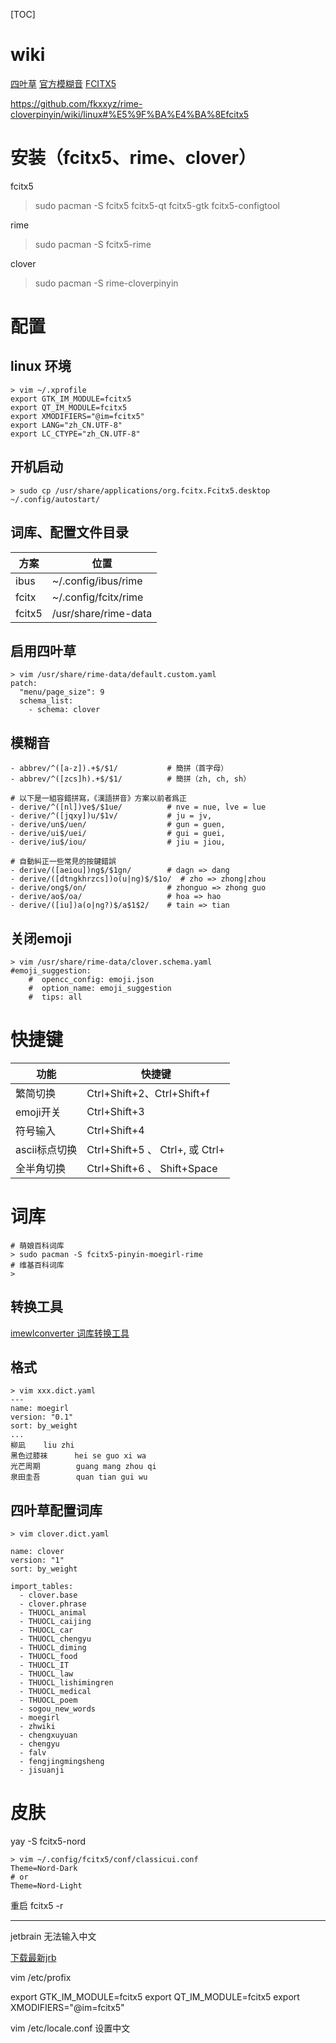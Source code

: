 [TOC]

# wiki
[四叶草](https://github.com/fkxxyz/rime-cloverpinyin/wiki)
[官方模糊音](https://gist.github.com/lotem/2320943)
[FCITX5](https://wiki.archlinux.org/title/Fcitx5_(%E7%AE%80%E4%BD%93%E4%B8%AD%E6%96%87)#IntelliJ_%E7%B3%BB%E5%88%97%E8%BD%AF%E4%BB%B6%E7%9A%84_IDE_%E4%B8%AD%E8%BE%93%E5%85%A5%E6%A1%86%E4%BD%8D%E7%BD%AE%E4%B8%8D%E6%AD%A3%E7%A1%AE)


https://github.com/fkxxyz/rime-cloverpinyin/wiki/linux#%E5%9F%BA%E4%BA%8Efcitx5

# 安装（fcitx5、rime、clover）
fcitx5
> sudo pacman -S fcitx5 fcitx5-qt fcitx5-gtk fcitx5-configtool

rime
> sudo pacman -S fcitx5-rime

clover
> sudo pacman -S rime-cloverpinyin

# 配置
## linux 环境
```
> vim ~/.xprofile
export GTK_IM_MODULE=fcitx5
export QT_IM_MODULE=fcitx5
export XMODIFIERS="@im=fcitx5"
export LANG="zh_CN.UTF-8"
export LC_CTYPE="zh_CN.UTF-8"
```

## 开机启动
```
> sudo cp /usr/share/applications/org.fcitx.Fcitx5.desktop ~/.config/autostart/
```

## 词库、配置文件目录
| 方案   | 位置                 |
| ------ | -------------------- |
| ibus   | ~/.config/ibus/rime  |
| fcitx  | ~/.config/fcitx/rime |
| fcitx5 | /usr/share/rime-data |

## 启用四叶草
```
> vim /usr/share/rime-data/default.custom.yaml
patch:
  "menu/page_size": 9
  schema_list:
    - schema: clover
```

## 模糊音
```
- abbrev/^([a-z]).+$/$1/           # 簡拼（首字母）
- abbrev/^([zcs]h).+$/$1/          # 簡拼（zh, ch, sh）

# 以下是一組容錯拼寫，《漢語拼音》方案以前者爲正
- derive/^([nl])ve$/$1ue/          # nve = nue, lve = lue
- derive/^([jqxy])u/$1v/           # ju = jv,
- derive/un$/uen/                  # gun = guen,
- derive/ui$/uei/                  # gui = guei,
- derive/iu$/iou/                  # jiu = jiou,

# 自動糾正一些常見的按鍵錯誤
- derive/([aeiou])ng$/$1gn/        # dagn => dang
- derive/([dtngkhrzcs])o(u|ng)$/$1o/  # zho => zhong|zhou
- derive/ong$/on/                  # zhonguo => zhong guo
- derive/ao$/oa/                   # hoa => hao
- derive/([iu])a(o|ng?)$/a$1$2/    # tain => tian
```
  
## 关闭emoji
```
> vim /usr/share/rime-data/clover.schema.yaml
#emoji_suggestion:
    #  opencc_config: emoji.json
    #  option_name: emoji_suggestion
    #  tips: all
```

# 快捷键
| 功能          | 快捷键                          |
| ------------- | ------------------------------- |
| 繁简切换      | Ctrl+Shift+2、Ctrl+Shift+f      |
| emoji开关     | Ctrl+Shift+3                    |
| 符号输入      | Ctrl+Shift+4                    |
| ascii标点切换 | Ctrl+Shift+5 、 Ctrl+, 或 Ctrl+ |
| 全半角切换    | Ctrl+Shift+6 、 Shift+Space     |

# 词库
```
# 萌娘百科词库
> sudo pacman -S fcitx5-pinyin-moegirl-rime
# 维基百科词库
>   
```

## 转换工具
[imewlconverter 词库转换工具](https://github.com/studyzy/imewlconverter)
## 格式
```
> vim xxx.dict.yaml
---
name: moegirl
version: "0.1"
sort: by_weight
...
柳凪    liu zhi
黑色过膝袜      hei se guo xi wa
光芒周期        guang mang zhou qi
泉田圭吾        quan tian gui wu
```
## 四叶草配置词库
```
> vim clover.dict.yaml

name: clover
version: "1"
sort: by_weight

import_tables:
  - clover.base
  - clover.phrase
  - THUOCL_animal
  - THUOCL_caijing
  - THUOCL_car
  - THUOCL_chengyu
  - THUOCL_diming
  - THUOCL_food
  - THUOCL_IT
  - THUOCL_law
  - THUOCL_lishimingren
  - THUOCL_medical
  - THUOCL_poem
  - sogou_new_words
  - moegirl
  - zhwiki
  - chengxuyuan
  - chengyu
  - falv
  - fengjingmingsheng
  - jisuanji
```
# 皮肤
yay -S fcitx5-nord

```
> vim ~/.config/fcitx5/conf/classicui.conf
Theme=Nord-Dark
# or
Theme=Nord-Light
```

重启
fcitx5 -r


---

jetbrain 无法输入中文

[下载最新jrb](https://github.com/RikudouPatrickstar/JetBrainsRuntime-for-Linux-x64/releases)

vim /etc/profix

export GTK_IM_MODULE=fcitx5
export QT_IM_MODULE=fcitx5
export XMODIFIERS="@im=fcitx5"

vim /etc/locale.conf
设置中文